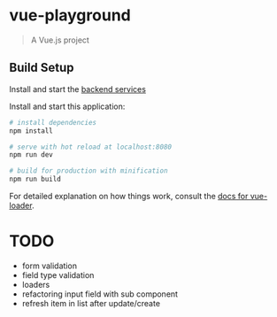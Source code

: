 # vue-playground

> A Vue.js project

## Build Setup

Install and start the [backend services](https://github.com/alessandrodeste/nodejs-playground)

Install and start this application:

``` bash
# install dependencies
npm install

# serve with hot reload at localhost:8080
npm run dev

# build for production with minification
npm run build
```

For detailed explanation on how things work, consult the [docs for vue-loader](http://vuejs.github.io/vue-loader).

# TODO

- form validation
- field type validation
- loaders
- refactoring input field with sub component
- refresh item in list after update/create